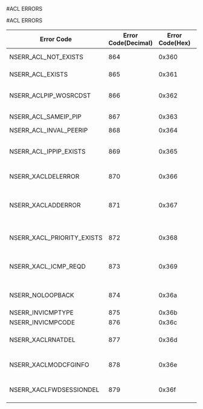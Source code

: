 #ACL ERRORS

#ACL ERRORS



<table><thead><tr><th>Error Code</th><th>Error Code(Decimal)</th><th>Error Code(Hex)</th><th>Error Message</th></tr></thead><tbody><tr><td>NSERR_ACL_NOT_EXISTS</td><td>864</td><td>0x360</td><td>ACL rule does not exist</td><tr><tr><td>NSERR_ACL_EXISTS</td><td>865</td><td>0x361</td><td>IP address has existing ACL rule</td><tr><tr><td>NSERR_ACLPIP_WOSRCDST</td><td>866</td><td>0x362</td><td>Peer IP cant be given without src/dst flag</td><tr><tr><td>NSERR_ACL_SAMEIP_PIP</td><td>867</td><td>0x363</td><td>IP address and peer IP cant be same</td><tr><tr><td>NSERR_ACL_INVAL_PEERIP</td><td>868</td><td>0x364</td><td>Invalid peer IP</td><tr><tr><td>NSERR_ACL_IPPIP_EXISTS</td><td>869</td><td>0x365</td><td>ACL with identical parameter specification already exists</td><tr><tr><td>NSERR_XACLDELERROR</td><td>870</td><td>0x366</td><td>ACL has already been removed</td><tr><tr><td>NSERR_XACLADDERROR</td><td>871</td><td>0x367</td><td>Src/DstPort or RedirectPort can be specified only if protocol is TCP (6) or UDP (17)</td><tr><tr><td>NSERR_XACL_PRIORITY_EXISTS</td><td>872</td><td>0x368</td><td>ACL with this priority already exists</td><tr><tr><td>NSERR_XACL_ICMP_REQD</td><td>873</td><td>0x369</td><td>ICMP type / code can be specified only if protocol is ICMP(1)</td><tr><tr><td>NSERR_NOLOOPBACK</td><td>874</td><td>0x36a</td><td>ACL cannot be configured on the loopback interface</td><tr><tr><td>NSERR_INVICMPTYPE</td><td>875</td><td>0x36b</td><td>Invalid ICMP type</td><tr><tr><td>NSERR_INVICMPCODE</td><td>876</td><td>0x36c</td><td>Invalid ICMP code</td><tr><tr><td>NSERR_XACLRNATDEL</td><td>877</td><td>0x36d</td><td>ACL is bounded to RNAT/LSN, cannot be removed</td><tr><tr><td>NSERR_XACLMODCFGINFO</td><td>878</td><td>0x36e</td><td>ACL modified, apply ACLs to activate change</td><tr><tr><td>NSERR_XACLFWDSESSIONDEL</td><td>879</td><td>0x36f</td><td>ACL is bounded to FORWARDSESSION, cannot be removed</td><tr></tbody></table>
